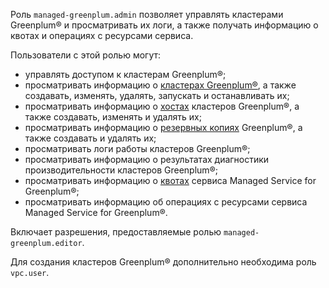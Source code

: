 Роль `managed-greenplum.admin` позволяет управлять кластерами Greenplum® и просматривать их логи, а также получать информацию о квотах и операциях с ресурсами сервиса.

Пользователи с этой ролью могут:
* управлять доступом к кластерам Greenplum®;
* просматривать информацию о [кластерах Greenplum®](../../managed-greenplum/concepts/index.md), а также создавать, изменять, удалять, запускать и останавливать их;
* просматривать информацию о [хостах](../../managed-greenplum/concepts/instance-types.md) кластеров Greenplum®, а также создавать, изменять и удалять их;
* просматривать информацию о [резервных копиях](../../managed-greenplum/concepts/backup.md) Greenplum®, а также создавать и удалять их;
* просматривать логи работы кластеров Greenplum®;
* просматривать информацию о результатах диагностики производительности кластеров Greenplum®;
* просматривать информацию о [квотах](../../managed-greenplum/concepts/limits.md#quotas) сервиса Managed Service for Greenplum®;
* просматривать информацию об операциях с ресурсами сервиса Managed Service for Greenplum®.

Включает разрешения, предоставляемые ролью `managed-greenplum.editor`.

Для создания кластеров Greenplum® дополнительно необходима роль `vpc.user`.